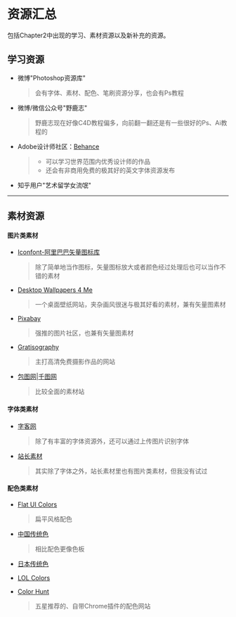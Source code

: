 # 资源汇总  

包括Chapter2中出现的学习、素材资源以及新补充的资源。  

 

## 学习资源  

- 微博"Photoshop资源库"  

  > 会有字体、素材、配色、笔刷资源分享，也会有Ps教程  

- 微博/微信公众号"野鹿志"  

  > 野鹿志现在好像C4D教程偏多，向前翻一翻还是有一些很好的Ps、Ai教程的  

- Adobe设计师社区：[Behance](https://www.behance.net)  

  > - 可以学习世界范围内优秀设计师的作品  
  > - 还会有非商用免费的极其好的英文字体资源发布  

- 知乎用户"艺术留学女流氓"  

---



## 素材资源  

#### 图片类素材

- [Iconfont-阿里巴巴矢量图标库](http://www.iconfont.cn/)  

  > 除了简单地当作图标，矢量图标放大或者颜色经过处理后也可以当作不错的素材  

- [Desktop Wallpapers 4 Me](http://www.desktopwallpapers4.me/)  

  > 一个桌面壁纸网站，夹杂画风很迷与极其好看的素材，兼有矢量图素材  

- [Pixabay](https://pixabay.com/)  

  > 强推的图片社区，也兼有矢量图素材  

- [Gratisography](https://gratisography.com/#fromapp)  

  > 主打高清免费摄影作品的网站  

- [包图网](https://ibaotu.com)|[千图网](http://www.58pic.com/)

  > 比较全面的素材站  



#### 字体类素材

- [字客网](https://www.fontke.com/)  

  > 除了有丰富的字体资源外，还可以通过上传图片识别字体  

- [站长素材](http://font.chinaz.com/)  

  > 其实除了字体之外，站长素材里也有图片类素材，但我没有试过  



#### 配色类素材  

- [Flat UI Colors](https://flatuicolors.com/)  

  > 扁平风格配色  

- [中国传统色](http://zhongguose.com/)  

  > 相比配色更像色板  

- [日本传统色](http://nipponcolors.com/)  

- [LOL Colors](https://www.webdesignrankings.com/resources/lolcolors/)  

- [Color Hunt](https://colorhunt.co/)  

  > 五星推荐的、自带Chrome插件的配色网站
